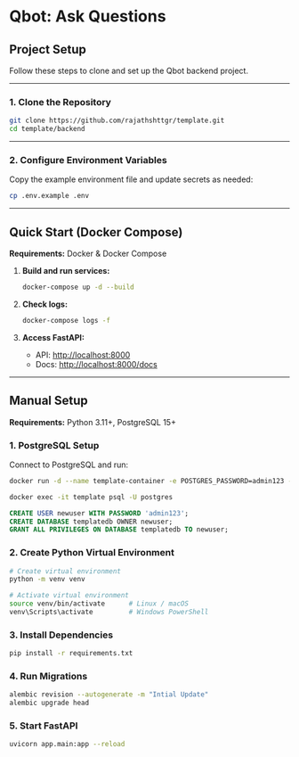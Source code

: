 # Qbot: Ask Questions

## Project Setup

Follow these steps to clone and set up the Qbot backend project.

---

### 1. Clone the Repository

```bash
git clone https://github.com/rajathshttgr/template.git
cd template/backend
```

---

### 2. Configure Environment Variables

Copy the example environment file and update secrets as needed:

```bash
cp .env.example .env
```

---

## Quick Start (Docker Compose)

**Requirements:** Docker & Docker Compose

1. **Build and run services:**

   ```bash
   docker-compose up -d --build
   ```

2. **Check logs:**

   ```bash
   docker-compose logs -f
   ```

3. **Access FastAPI:**
   - API: [http://localhost:8000](http://localhost:8000)
   - Docs: [http://localhost:8000/docs](http://localhost:8000/docs)

---

## Manual Setup

**Requirements:** Python 3.11+, PostgreSQL 15+

### 1. PostgreSQL Setup

Connect to PostgreSQL and run:

```bash
docker run -d --name template-container -e POSTGRES_PASSWORD=admin123 -p 5432:5432 postgres:15

docker exec -it template psql -U postgres
```

```sql
CREATE USER newuser WITH PASSWORD 'admin123';
CREATE DATABASE templatedb OWNER newuser;
GRANT ALL PRIVILEGES ON DATABASE templatedb TO newuser;
```

### 2. Create Python Virtual Environment

```bash
# Create virtual environment
python -m venv venv

# Activate virtual environment
source venv/bin/activate      # Linux / macOS
venv\Scripts\activate         # Windows PowerShell
```

### 3. Install Dependencies

```bash
pip install -r requirements.txt
```

### 4. Run Migrations

```bash
alembic revision --autogenerate -m "Intial Update"
alembic upgrade head
```

### 5. Start FastAPI

```bash
uvicorn app.main:app --reload
```
